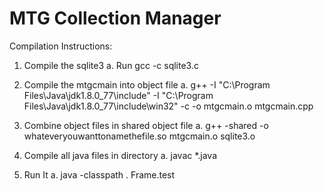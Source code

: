 # MTG Collection Manager
Compilation Instructions:

1. Compile the sqlite3
a. Run gcc -c sqlite3.c

2. Compile the mtgcmain into object file
a. g++ -I "C:\Program Files\Java\jdk1.8.0_77\include" -I "C:\Program Files\Java\jdk1.8.0_77\include\win32" -c -o mtgcmain.o mtgcmain.cpp

3. Combine object files in shared object file
a. g++ -shared -o whateveryouwanttonamethefile.so mtgcmain.o sqlite3.o

4. Compile all java files in directory
a. javac *.java

5. Run It
a. java -classpath . Frame.test  

